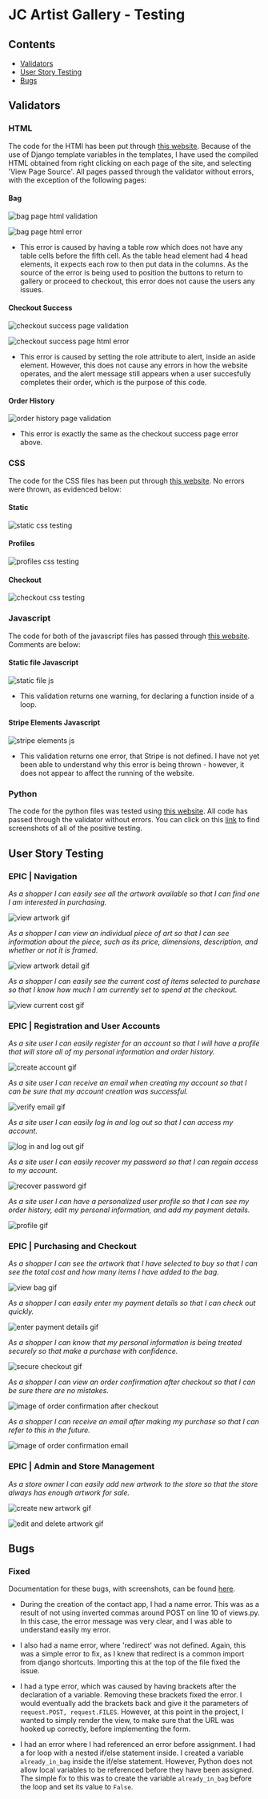 # JC Artist Gallery - Testing

## Contents

- [Validators](#validators)
- [User Story Testing](#user-story-testing)
- [Bugs](#bugs)



## Validators

### HTML

The code for the HTMl has been put through [this website](https://validator.w3.org/). Because of the use of Django template variables in the templates, I have used the compiled HTML obtained from right clicking on each page of the site, and selecting 'View Page Source'. All pages passed through the validator without errors, with the exception of the following pages:

#### Bag

![bag page html validation](assets/readme/testing/html/bag_page.png)


![bag page html error](assets/readme/testing/html/bag_error.png)

- This error is caused by having a table row which does not have any table cells before the fifth cell. As the table head element had 4 head elements, it expects each row to then put data in the columns. As the source of the error is being used to position the buttons to return to gallery or proceed to checkout, this error does not cause the users any issues.

#### Checkout Success

![checkout success page validation](assets/readme/testing/html/checkout_success.png)

![checkout success page html error](assets/readme/testing/html/checkout_success_error.png)

- This error is caused by setting the role attribute to alert, inside an aside element. However, this does not cause any errors in how the website operates, and the alert message still appears when a user succesfully completes their order, which is the purpose of this code.

#### Order History

![order history page validation](assets/readme/testing/html/order_history.png)

- This error is exactly the same as the checkout success page error above.

### CSS

The code for the CSS files has been put through [this website](https://jigsaw.w3.org/css-validator/). No errors were thrown, as evidenced below:

#### Static

![static css testing](assets/readme/testing/css/static_css.png)

#### Profiles

![profiles css testing](assets/readme/testing/css/profiles_css.png)

#### Checkout

![checkout css testing](assets/readme/testing/css/checkout_css.png)

### Javascript

The code for both of the javascript files has passed through [this website](https://jshint.com/). Comments are below:

#### Static file Javascript

![static file js](assets/readme/testing/js/static_js.png)

- This validation returns one warning, for declaring a function inside of a loop.

#### Stripe Elements Javascript

![stripe elements js](assets/readme/testing/js/stripe_elements_js.png)

- This validation returns one error, that Stripe is not defined. I have not yet been able to understand why this error is being thrown - however, it does not appear to affect the running of the website.

### Python

The code for the python files was tested using [this website](http://pep8online.com/). All code has passed through the validator without errors. You can click on this [link](assets/readme/testing/python) to find screenshots of all of the positive testing. 

## User Story Testing

### EPIC | Navigation

<em>As a shopper I can easily see all the artwork available so that I can find one I am interested in purchasing.</em>

![view artwork gif](assets/readme/user_story_testing/navigation/view_artwork.gif)

<em>As a shopper I can view an individual piece of art so that I can see information about the piece, such as its price, dimensions, description, and whether or not it is framed.</em>

![view artwork detail gif](assets/readme/user_story_testing/navigation/view_artwork_detail.gif)

<em>As a shopper I can easily see the current cost of items selected to purchase so that I know how much I am currently set to spend at the checkout.</em>

![view current cost gif](assets/readme/user_story_testing/navigation/view_current_cost.gif)

### EPIC | Registration and User Accounts

<em>As a site user I can easily register for an account so that I will have a profile that will store all of my personal information and order history.</em>

![create account gif](assets/readme/user_story_testing/accounts/create_account.gif)

<em>As a site user I can receive an email when creating my account so that I can be sure that my account creation was successful.</em>

![verify email gif](assets/readme/user_story_testing/accounts/verify_email.gif)

<em>As a site user I can easily log in and log out so that I can access my account.</em>

![log in and log out gif](assets/readme/user_story_testing/accounts/login_logout.gif)

<em>As a site user I can easily recover my password so that I can regain access to my account.</em>

![recover password gif](assets/readme/user_story_testing/accounts/password_recovery.gif)

<em>As a site user I can have a personalized user profile so that I can see my order history, edit my personal information, and add my payment details.</em>

![profile gif](assets/readme/user_story_testing/accounts/profile.gif)

### EPIC | Purchasing and Checkout


<em>As a shopper I can see the artwork that I have selected to buy so that I can see the total cost and how many items I have added to the bag.</em>

![view bag gif](assets/readme/user_story_testing/checkout/view_bag.gif)

<em>As a shopper I can easily enter my payment details so that I can check out quickly.</em>

![enter payment details gif](assets/readme/user_story_testing/checkout/enter_payment_details.gif)

<em>As a shopper I can know that my personal information is being treated securely so that make a purchase with confidence.</em>

![secure checkout gif](assets/readme/user_story_testing/checkout/secure_checkout.gif)

<em>As a shopper I can view an order confirmation after checkout so that I can be sure there are no mistakes.</em>

![image of order confirmation after checkout](assets/readme/user_story_testing/checkout/order_confirmation.png)

<em>As a shopper I can receive an email after making my purchase so that I can refer to this in the future.</em>

![image of order confirmation email](assets/readme/user_story_testing/checkout/order_confirmation_email.png)



### EPIC | Admin and Store Management

<em>As a store owner I can easily add new artwork to the store so that the store always has enough artwork for sale.</em>

![create new artwork gif](assets/readme/user_story_testing/admin/create_artwork.gif)

<em></em>

![edit and delete artwork gif](assets/readme/user_story_testing/admin/edit_delete_artwork.gif)

## Bugs

### Fixed

Documentation for these bugs, with screenshots, can be found [here](https://github.com/Robn88/jc-artist-gallery/issues?q=is%3Aissue+is%3Aclosed).

- During the creation of the contact app, I had a name error. This was as a result of not using inverted commas around POST on line 10 of views.py. In this case, the error message was very clear, and I was able to understand easily my error.

- I also had a name error, where 'redirect' was not defined. Again, this was a simple error to fix, as I knew that redirect is a common import from django shortcuts. Importing this at the top of the file fixed the issue.

- I had a type error, which was caused by having brackets after the declaration of a variable. Removing these brackets fixed the error. I would eventually add the brackets back and give it the parameters of `request.POST, request.FILES`. However, at this point in the project, I wanted to simply render the view, to make sure that the URL was hooked up correctly, before implementing the form.

- I had an error where I had referenced an error before assignment. I had a for loop with a nested if/else statement inside. I created a variable `already_in_bag` inside the if/else statement. However, Python does not allow local variables to be referenced before they have been assigned. The simple fix to this was to create the variable `already_in_bag` before the loop and set its value to `False`.
